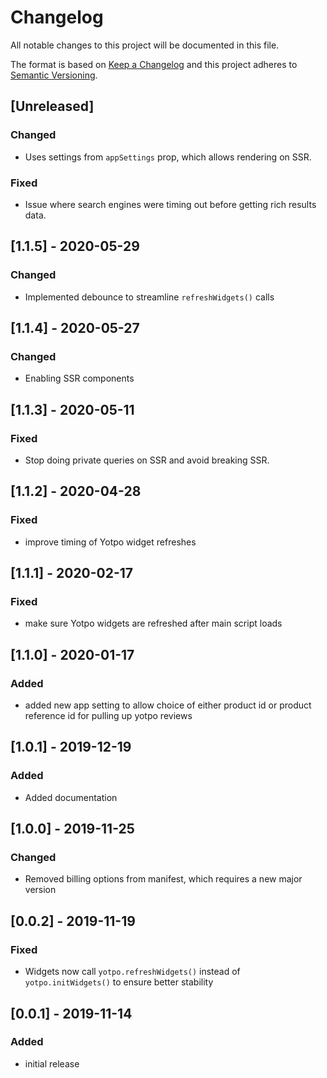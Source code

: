 # Changelog

All notable changes to this project will be documented in this file.

The format is based on [Keep a Changelog](http://keepachangelog.com/en/1.0.0/)
and this project adheres to [Semantic Versioning](http://semver.org/spec/v2.0.0.html).

## [Unreleased]
### Changed
- Uses settings from `appSettings` prop, which allows rendering on SSR.

### Fixed
- Issue where search engines were timing out before getting rich results data.

## [1.1.5] - 2020-05-29

### Changed

- Implemented debounce to streamline `refreshWidgets()` calls

## [1.1.4] - 2020-05-27

### Changed

- Enabling SSR components

## [1.1.3] - 2020-05-11

### Fixed

- Stop doing private queries on SSR and avoid breaking SSR.

## [1.1.2] - 2020-04-28

### Fixed

- improve timing of Yotpo widget refreshes

## [1.1.1] - 2020-02-17

### Fixed

- make sure Yotpo widgets are refreshed after main script loads

## [1.1.0] - 2020-01-17

### Added

- added new app setting to allow choice of either product id or product reference id for pulling up yotpo reviews

## [1.0.1] - 2019-12-19

### Added

- Added documentation

## [1.0.0] - 2019-11-25

### Changed

- Removed billing options from manifest, which requires a new major version

## [0.0.2] - 2019-11-19

### Fixed

- Widgets now call `yotpo.refreshWidgets()` instead of `yotpo.initWidgets()` to ensure better stability

## [0.0.1] - 2019-11-14

### Added

- initial release
